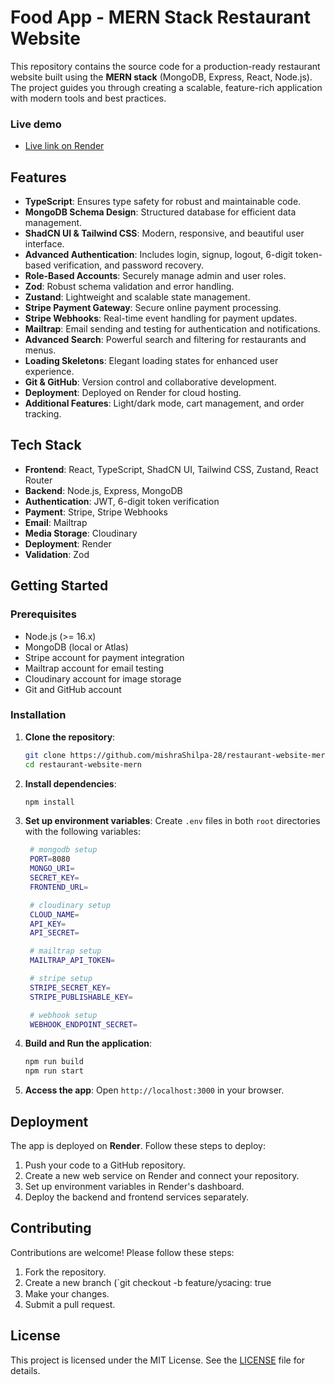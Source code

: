# Food App - MERN Stack Restaurant Website

This repository contains the source code for a production-ready restaurant website built using the **MERN stack** (MongoDB, Express, React, Node.js). The project guides you through creating a scalable, feature-rich application with modern tools and best practices.

### Live demo
- [Live link on Render](https://restaurant-website-mern-li71.onrender.com/)

## Features

- **TypeScript**: Ensures type safety for robust and maintainable code.
- **MongoDB Schema Design**: Structured database for efficient data management.
- **ShadCN UI & Tailwind CSS**: Modern, responsive, and beautiful user interface.
- **Advanced Authentication**: Includes login, signup, logout, 6-digit token-based verification, and password recovery.
- **Role-Based Accounts**: Securely manage admin and user roles.
- **Zod**: Robust schema validation and error handling.
- **Zustand**: Lightweight and scalable state management.
- **Stripe Payment Gateway**: Secure online payment processing.
- **Stripe Webhooks**: Real-time event handling for payment updates.
- **Mailtrap**: Email sending and testing for authentication and notifications.
- **Advanced Search**: Powerful search and filtering for restaurants and menus.
- **Loading Skeletons**: Elegant loading states for enhanced user experience.
- **Git & GitHub**: Version control and collaborative development.
- **Deployment**: Deployed on Render for cloud hosting.
- **Additional Features**: Light/dark mode, cart management, and order tracking.

## Tech Stack

- **Frontend**: React, TypeScript, ShadCN UI, Tailwind CSS, Zustand, React Router
- **Backend**: Node.js, Express, MongoDB
- **Authentication**: JWT, 6-digit token verification
- **Payment**: Stripe, Stripe Webhooks
- **Email**: Mailtrap
- **Media Storage**: Cloudinary
- **Deployment**: Render
- **Validation**: Zod

## Getting Started

### Prerequisites

- Node.js (>= 16.x)
- MongoDB (local or Atlas)
- Stripe account for payment integration
- Mailtrap account for email testing
- Cloudinary account for image storage
- Git and GitHub account

### Installation

1. **Clone the repository**:

   ```bash
   git clone https://github.com/mishraShilpa-28/restaurant-website-mern.git
   cd restaurant-website-mern
   ```

2. **Install dependencies**:

   ```bash
   npm install
   ```

3. **Set up environment variables**:
   Create `.env` files in both `root` directories with the following variables:

   ```bash
    # mongodb setup
    PORT=8080
    MONGO_URI=
    SECRET_KEY=
    FRONTEND_URL=

    # cloudinary setup
    CLOUD_NAME=
    API_KEY=
    API_SECRET=

    # mailtrap setup
    MAILTRAP_API_TOKEN=

    # stripe setup
    STRIPE_SECRET_KEY=
    STRIPE_PUBLISHABLE_KEY=

    # webhook setup
    WEBHOOK_ENDPOINT_SECRET=
   ```

4. **Build and Run the application**:

   ```bash
   npm run build 
   npm run start
   ```

5. **Access the app**:
   Open `http://localhost:3000` in your browser.

## Deployment

The app is deployed on **Render**. Follow these steps to deploy:

1. Push your code to a GitHub repository.
2. Create a new web service on Render and connect your repository.
3. Set up environment variables in Render's dashboard.
4. Deploy the backend and frontend services separately.

## Contributing

Contributions are welcome! Please follow these steps:

1. Fork the repository.
2. Create a new branch (`git checkout -b feature/yರacing: true
3. Make your changes.
4. Submit a pull request.

## License

This project is licensed under the MIT License. See the [LICENSE](LICENSE) file for details.
